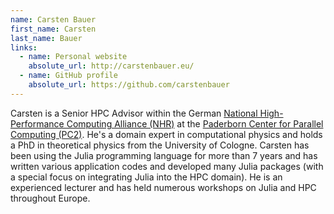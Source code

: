 ```yaml
---
name: Carsten Bauer
first_name: Carsten
last_name: Bauer
links:
  - name: Personal website
    absolute_url: http://carstenbauer.eu/
  - name: GitHub profile
    absolute_url: https://github.com/carstenbauer
---
```


Carsten is a Senior HPC Advisor within the German [National High-Performance Computing Alliance (NHR)](https://www.nhr-verein.de/en/node/8) at the [Paderborn Center for Parallel Computing (PC2)](https://pc2.uni-paderborn.de). He's a domain expert in computational physics and holds a PhD in theoretical physics from the University of Cologne. Carsten has been using the Julia programming language for more than 7 years and has written various application codes and developed many Julia packages (with a special focus on integrating Julia into the HPC domain). He is an experienced lecturer and has held numerous workshops on Julia and HPC throughout Europe.
